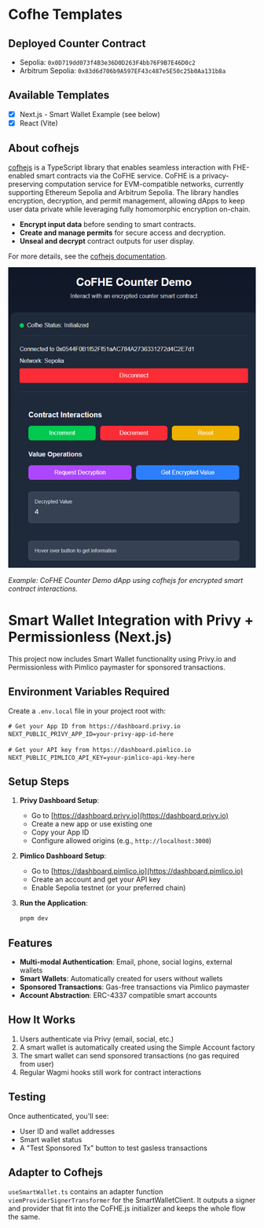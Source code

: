 # Cofhe Templates

## Deployed Counter Contract
- Sepolia: `0x0D719dd073f4B3e36D0D263F4bb76F9B7E46D0c2`
- Arbitrum Sepolia: `0x83d6d706b9A597EF43c487e5E50c25b0Aa131b8a`

## Available Templates

- [x] Next.js - Smart Wallet Example (see below)
- [x] React (Vite)

## About cofhejs

[cofhejs](https://cofhe-docs.fhenix.zone/docs/devdocs/cofhejs) is a TypeScript library that enables seamless interaction with FHE-enabled smart contracts via the CoFHE service. CoFHE is a privacy-preserving computation service for EVM-compatible networks, currently supporting Ethereum Sepolia and Arbitrum Sepolia. The library handles encryption, decryption, and permit management, allowing dApps to keep user data private while leveraging fully homomorphic encryption on-chain.

- **Encrypt input data** before sending to smart contracts.
- **Create and manage permits** for secure access and decryption.
- **Unseal and decrypt** contract outputs for user display.

For more details, see the [cofhejs documentation](https://cofhe-docs.fhenix.zone/docs/devdocs/cofhejs).

![CoFHE Counter Demo](cofhe-demo.png)

*Example: CoFHE Counter Demo dApp using cofhejs for encrypted smart contract interactions.*

# Smart Wallet Integration with Privy + Permissionless (Next.js)

This project now includes Smart Wallet functionality using Privy.io and Permissionless with Pimlico paymaster for sponsored transactions.

## Environment Variables Required

Create a `.env.local` file in your project root with:

```env
# Get your App ID from https://dashboard.privy.io
NEXT_PUBLIC_PRIVY_APP_ID=your-privy-app-id-here

# Get your API key from https://dashboard.pimlico.io
NEXT_PUBLIC_PIMLICO_API_KEY=your-pimlico-api-key-here
```

## Setup Steps

1. **Privy Dashboard Setup**:
   - Go to [https://dashboard.privy.io](https://dashboard.privy.io)
   - Create a new app or use existing one
   - Copy your App ID
   - Configure allowed origins (e.g., `http://localhost:3000`)

2. **Pimlico Dashboard Setup**:
   - Go to [https://dashboard.pimlico.io](https://dashboard.pimlico.io)
   - Create an account and get your API key
   - Enable Sepolia testnet (or your preferred chain)

3. **Run the Application**:
   ```bash
   pnpm dev
   ```

## Features

- **Multi-modal Authentication**: Email, phone, social logins, external wallets
- **Smart Wallets**: Automatically created for users without wallets
- **Sponsored Transactions**: Gas-free transactions via Pimlico paymaster
- **Account Abstraction**: ERC-4337 compatible smart accounts

## How It Works

1. Users authenticate via Privy (email, social, etc.)
2. A smart wallet is automatically created using the Simple Account factory
3. The smart wallet can send sponsored transactions (no gas required from user)
4. Regular Wagmi hooks still work for contract interactions

## Testing

Once authenticated, you'll see:
- User ID and wallet addresses
- Smart wallet status
- A "Test Sponsored Tx" button to test gasless transactions

## Adapter to Cofhejs

`useSmartWallet.ts` contains an adapter function `viemProviderSignerTransformer` for the SmartWalletClient.
It outputs a signer and provider that fit into the CoFHE.js initializer and keeps the whole flow the same.

